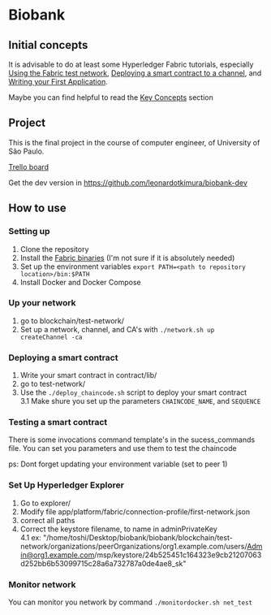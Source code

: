 # Biobank

## Initial concepts
It is advisable to do at least some Hyperledger Fabric tutorials, especially [Using the Fabric test network](https://hyperledger-fabric.readthedocs.io/en/release-2.2/test_network.html), [Deploying a smart contract to a channel](https://hyperledger-fabric.readthedocs.io/en/release-2.2/deploy_chaincode.html), and [Writing your First Application](https://hyperledger-fabric.readthedocs.io/en/release-2.2/write_first_app.html).

Maybe you can find helpful to read the [Key Concepts](https://hyperledger-fabric.readthedocs.io/en/release-2.2/key_concepts.html) section

## Project
This is the final project in the course of computer engineer, of University of São Paulo.

[Trello board](https://trello.com/b/lbII1kRk/amazonas-40)

Get the dev version in https://github.com/leonardotkimura/biobank-dev


## How to use
### Setting up 
1. Clone the repository
2. Install the [Fabric binaries](https://hyperledger-fabric.readthedocs.io/en/release-2.2/install.html) (I'm not sure if it is absolutely needed)
3. Set up the environment variables `export PATH=<path to repository location>/bin:$PATH`
4. Install Docker and Docker Compose

### Up your network
1. go to blockchain/test-network/
2. Set up a network, channel, and CA's with `./network.sh up createChannel -ca`

### Deploying a smart contract
1. Write your smart contract in contract/lib/
2. go to test-network/
3. Use the `./deploy_chaincode.sh` script to deploy your smart contract <br>
3.1 Make shure you set up the parameters `CHAINCODE_NAME`, and `SEQUENCE`

### Testing a smart contract
There is some invocations command template's in the sucess_commands file. You can set you parameters and use them to test the chaincode

ps: Dont forget updating your environment variable (set to peer 1)

### Set Up Hyperledger Explorer
1. Go to explorer/
2. Modify file app/platform/fabric/connection-profile/first-network.json
3. correct all paths
4. Correct the keystore filename, to name in adminPrivateKey <br>
4.1 ex: "/home/toshi/Desktop/biobank/biobank/blockchain/test-network/organizations/peerOrganizations/org1.example.com/users/Admin@org1.example.com/msp/keystore/24b525451c164323e9cb21207063d252bb6b53099715c28a6a732787a0de4ae8_sk"


### Monitor network
You can monitor you network by command `./monitordocker.sh net_test`
